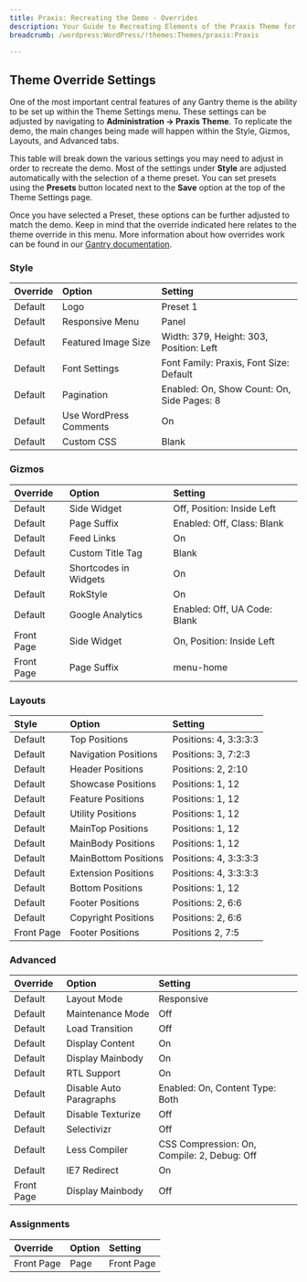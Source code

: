 ```yaml
---
title: Praxis: Recreating the Demo - Overrides
description: Your Guide to Recreating Elements of the Praxis Theme for WordPress
breadcrumb: /wordpress:WordPress/!themes:Themes/praxis:Praxis

---
```


Theme Override Settings
-----

One of the most important central features of any Gantry theme is the ability to be set up within the Theme Settings menu. These settings can be adjusted by navigating to **Administration -> Praxis Theme**. To replicate the demo, the main changes being made will happen within the Style, Gizmos, Layouts, and Advanced tabs.

This table will break down the various settings you may need to adjust in order to recreate the demo. Most of the settings under **Style** are adjusted automatically with the selection of a theme preset. You can set presets using the **Presets** button located next to the **Save** option at the top of the Theme Settings page.

Once you have selected a Preset, these options can be further adjusted to match the demo. Keep in mind that the override indicated here relates to the theme override in this menu. More information about how overrides work can be found in our [Gantry documentation][override].

### Style

| Override | Option                 | Setting                                    |  
| :------- | :--------------------- | :----------------------------------------- |  
| Default  | Logo                   | Preset 1                                   |  
| Default  | Responsive Menu        | Panel                                      |  
| Default  | Featured Image Size    | Width: 379, Height: 303, Position: Left    |  
| Default  | Font Settings          | Font Family: Praxis, Font Size: Default    |  
| Default  | Pagination             | Enabled: On, Show Count: On, Side Pages: 8 |  
| Default  | Use WordPress Comments | On                                         |  
| Default  | Custom CSS             | Blank                                      |  

### Gizmos

| Override   | Option                | Setting                      |  
| :--------- | :-------------------- | :--------------------------- |  
| Default    | Side Widget           | Off, Position: Inside Left   |  
| Default    | Page Suffix           | Enabled: Off, Class: Blank   |  
| Default    | Feed Links            | On                           |  
| Default    | Custom Title Tag      | Blank                        |  
| Default    | Shortcodes in Widgets | On                           |  
| Default    | RokStyle              | On                           |  
| Default    | Google Analytics      | Enabled: Off, UA Code: Blank |  
| Front Page | Side Widget           | On, Position: Inside Left    |  
| Front Page | Page Suffix           | menu-home                    |  

### Layouts

|   Style    |        Option        |        Setting        |
| :--------- | :------------------- | :-------------------- |
| Default    | Top Positions        | Positions: 4, 3:3:3:3 |
| Default    | Navigation Positions | Positions: 3, 7:2:3   |
| Default    | Header Positions     | Positions: 2, 2:10    |
| Default    | Showcase Positions   | Positions: 1, 12      |
| Default    | Feature Positions    | Positions: 1, 12      |
| Default    | Utility Positions    | Positions: 1, 12      |
| Default    | MainTop Positions    | Positions: 1, 12      |
| Default    | MainBody Positions   | Positions: 1, 12      |
| Default    | MainBottom Positions | Positions: 4, 3:3:3:3 |
| Default    | Extension Positions  | Positions: 4, 3:3:3:3 |
| Default    | Bottom Positions     | Positions: 1, 12      |
| Default    | Footer Positions     | Positions: 2, 6:6     |
| Default    | Copyright Positions  | Positions: 2, 6:6     |
| Front Page | Footer Positions     | Positions 2, 7:5      |

### Advanced

| Override   | Option                  | Setting                                     |  
| :--------- | :---------------------- | :------------------------------------------ |  
| Default    | Layout Mode             | Responsive                                  |  
| Default    | Maintenance Mode        | Off                                         |  
| Default    | Load Transition         | Off                                         |  
| Default    | Display Content         | On                                          |  
| Default    | Display Mainbody        | On                                          |  
| Default    | RTL Support             | On                                          |  
| Default    | Disable Auto Paragraphs | Enabled: On, Content Type: Both             |  
| Default    | Disable Texturize       | Off                                         |  
| Default    | Selectivizr             | Off                                         |  
| Default    | Less Compiler           | CSS Compression: On, Compile: 2, Debug: Off |  
| Default    | IE7 Redirect            | On                                          |  
| Front Page | Display Mainbody        | Off                                         |  


### Assignments

| Override   | Option | Setting    |  
| :--------- | :----- | :--------- |  
| Front Page | Page   | Front Page |  

[demo]: assets/Praxis2.jpeg
[menu]: ../../start/menu.md
[override]: http://gantry-framework.org/documentation/wordpress/configure/